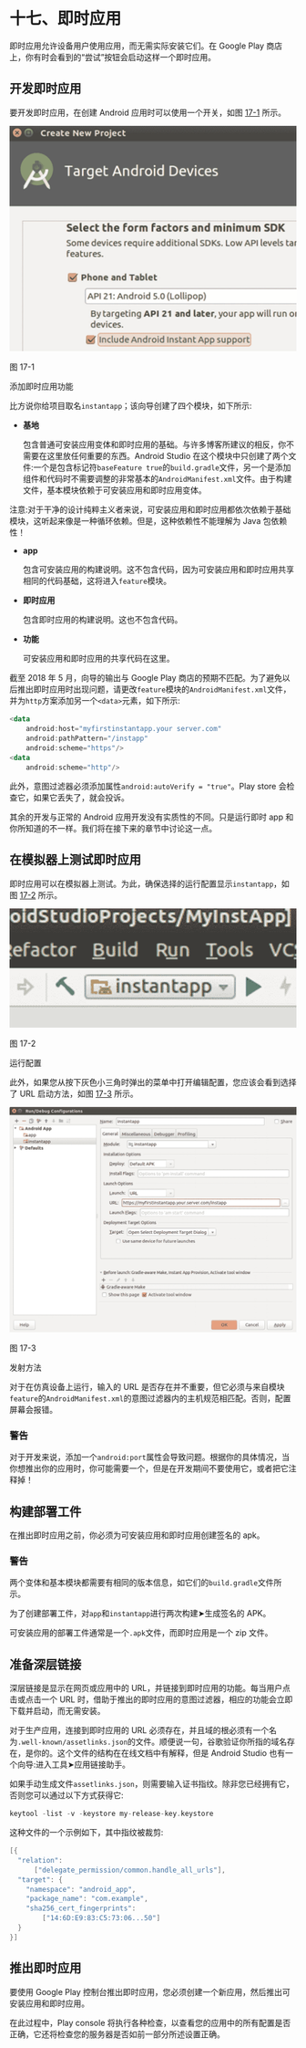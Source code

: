 # 十七、即时应用

即时应用允许设备用户使用应用，而无需实际安装它们。在 Google Play 商店上，你有时会看到的“尝试”按钮会启动这样一个即时应用。

## 开发即时应用

要开发即时应用，在创建 Android 应用时可以使用一个开关，如图 [17-1](#Fig1) 所示。

![img/463716_1_En_17_Fig1_HTML.jpg](img/463716_1_En_17_Fig1_HTML.jpg)

图 17-1

添加即时应用功能

比方说你给项目取名`instantapp`；该向导创建了四个模块，如下所示:

*   **基地**

    包含普通可安装应用变体和即时应用的基础。与许多博客所建议的相反，你不需要在这里放任何重要的东西。Android Studio 在这个模块中只创建了两个文件:一个是包含标记符`baseFeature true`的`build.gradle`文件，另一个是添加组件和代码时不需要调整的非常基本的`AndroidManifest.xml`文件。由于构建文件，基本模块依赖于可安装应用和即时应用变体。

注意:对于干净的设计纯粹主义者来说，可安装应用和即时应用都依次依赖于基础模块，这听起来像是一种循环依赖。但是，这种依赖性不能理解为 Java 包依赖性！

*   **app**

    包含可安装应用的构建说明。这不包含代码，因为可安装应用和即时应用共享相同的代码基础，这将进入`feature`模块。

*   **即时应用**

    包含即时应用的构建说明。这也不包含代码。

*   **功能**

    可安装应用和即时应用的共享代码在这里。

截至 2018 年 5 月，向导的输出与 Google Play 商店的预期不匹配。为了避免以后推出即时应用时出现问题，请更改`feature`模块的`AndroidManifest.xml`文件，并为`http`方案添加另一个`<data>`元素，如下所示:

```kt
<data
    android:host="myfirstinstantapp.your server.com"
    android:pathPattern="/instapp"
    android:scheme="https"/>
<data
    android:scheme="http"/>

```

此外，意图过滤器必须添加属性`android:autoVerify = "true"`。Play store 会检查它，如果它丢失了，就会投诉。

其余的开发与正常的 Android 应用开发没有实质性的不同。只是运行即时 app 和你所知道的不一样。我们将在接下来的章节中讨论这一点。

## 在模拟器上测试即时应用

即时应用可以在模拟器上测试。为此，确保选择的运行配置显示`instantapp`，如图 [17-2](#Fig2) 所示。

![img/463716_1_En_17_Fig2_HTML.jpg](img/463716_1_En_17_Fig2_HTML.jpg)

图 17-2

运行配置

此外，如果您从按下灰色小三角时弹出的菜单中打开编辑配置，您应该会看到选择了 URL 启动方法，如图 [17-3](#Fig3) 所示。

![img/463716_1_En_17_Fig3_HTML.jpg](img/463716_1_En_17_Fig3_HTML.jpg)

图 17-3

发射方法

对于在仿真设备上运行，输入的 URL 是否存在并不重要，但它必须与来自模块`feature`的`AndroidManifest.xml`的意图过滤器内的主机规范相匹配。否则，配置屏幕会报错。

### 警告

对于开发来说，添加一个`android:port`属性会导致问题。根据你的具体情况，当你想推出你的应用时，你可能需要一个，但是在开发期间不要使用它，或者把它注释掉！

## 构建部署工件

在推出即时应用之前，你必须为可安装应用和即时应用创建签名的 apk。

### 警告

两个变体和基本模块都需要有相同的版本信息，如它们的`build.gradle`文件所示。

为了创建部署工件，对`app`和`instantapp`进行两次构建➤生成签名的 APK。

可安装应用的部署工件通常是一个`.apk`文件，而即时应用是一个 zip 文件。

## 准备深层链接

深层链接是显示在网页或应用中的 URL，并链接到即时应用的功能。每当用户点击或点击一个 URL 时，借助于推出的即时应用的意图过滤器，相应的功能会立即下载并启动，而无需安装。

对于生产应用，连接到即时应用的 URL 必须存在，并且域的根必须有一个名为`.well-known/assetlinks.json`的文件。顺便说一句，谷歌验证你所指的域名存在，是你的。这个文件的结构在在线文档中有解释，但是 Android Studio 也有一个向导:进入工具➤应用链接助手。

如果手动生成文件`assetlinks.json`，则需要输入证书指纹。除非您已经拥有它，否则您可以通过以下方式获得它:

```kt
keytool -list -v -keystore my-release-key.keystore

```

这种文件的一个示例如下，其中指纹被裁剪:

```kt
[{
  "relation":
      ["delegate_permission/common.handle_all_urls"],
  "target": {
    "namespace": "android_app",
    "package_name": "com.example",
    "sha256_cert_fingerprints":
        ["14:6D:E9:83:C5:73:06...50"]
  }
}]

```

## 推出即时应用

要使用 Google Play 控制台推出即时应用，您必须创建一个新应用，然后推出可安装应用和即时应用。

在此过程中，Play console 将执行各种检查，以查看您的应用中的所有配置是否正确，它还将检查您的服务器是否如前一部分所述设置正确。